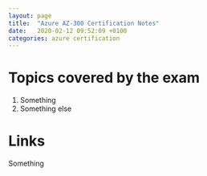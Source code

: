 ```yaml
---
layout: page
title:  "Azure AZ-300 Certification Notes"
date:   2020-02-12 09:52:09 +0100
categories: azure certification
---
```

# Topics covered by the exam
1. Something
1. Something else

# Links
Something
